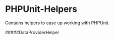 PHPUnit-Helpers
===============

Contains helpers to ease up working with PHPUnit.


#####DataProviderHelper


